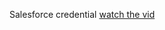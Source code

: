 Salesforce credential
[watch the vid](https://drive.google.com/drive/folders/15gWSqt-wGftGmvDAlyyh2n8G-VhLyVS6?usp=sharing)
